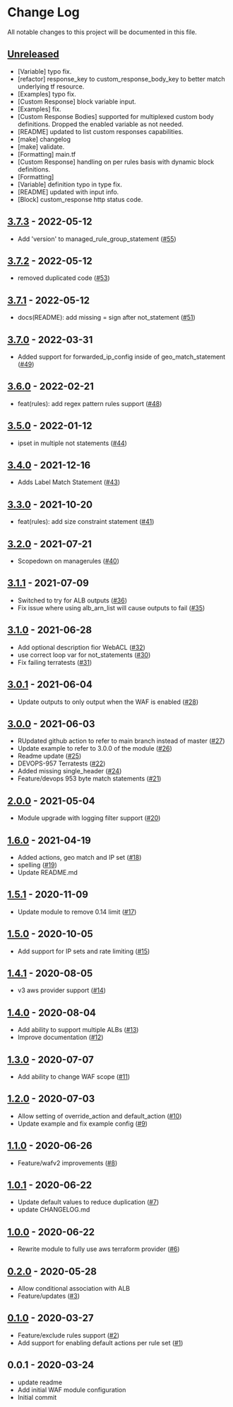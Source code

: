 # Change Log

All notable changes to this project will be documented in this file.

<a name="unreleased"></a>
## [Unreleased]

- [Variable] typo fix.
- [refactor] response_key to custom_response_body_key to better match underlying tf resource.
- [Examples] typo fix.
- [Custom Response] block variable input.
- [Examples] fix.
- [Custom Response Bodies] supported for multiplexed custom body definitions. Dropped the enabled variable as not needed.
- [README] updated to list custom responses capabilities.
- [make] changelog
- [make] validate.
- [Formatting] main.tf
- [Custom Response] handling on per rules basis with dynamic block definitions.
- [Formatting]
- [Variable] definition typo in type fix.
- [README] updated with input info.
- [Block] custom_response http status code.


<a name="3.7.3"></a>
## [3.7.3] - 2022-05-12

- Add 'version' to managed_rule_group_statement ([#55](https://github.com/umotif-public/terraform-aws-waf-webaclv2/issues/55))


<a name="3.7.2"></a>
## [3.7.2] - 2022-05-12

- removed duplicated code ([#53](https://github.com/umotif-public/terraform-aws-waf-webaclv2/issues/53))


<a name="3.7.1"></a>
## [3.7.1] - 2022-05-12

- docs(README): add missing = sign after not_statement ([#51](https://github.com/umotif-public/terraform-aws-waf-webaclv2/issues/51))


<a name="3.7.0"></a>
## [3.7.0] - 2022-03-31

- Added support for forwarded_ip_config inside of geo_match_statement ([#49](https://github.com/umotif-public/terraform-aws-waf-webaclv2/issues/49))


<a name="3.6.0"></a>
## [3.6.0] - 2022-02-21

- feat(rules): add regex pattern rules support ([#48](https://github.com/umotif-public/terraform-aws-waf-webaclv2/issues/48))


<a name="3.5.0"></a>
## [3.5.0] - 2022-01-12

- ipset in multiple not statements ([#44](https://github.com/umotif-public/terraform-aws-waf-webaclv2/issues/44))


<a name="3.4.0"></a>
## [3.4.0] - 2021-12-16

- Adds Label Match Statement ([#43](https://github.com/umotif-public/terraform-aws-waf-webaclv2/issues/43))


<a name="3.3.0"></a>
## [3.3.0] - 2021-10-20

- feat(rules): add size constraint statement ([#41](https://github.com/umotif-public/terraform-aws-waf-webaclv2/issues/41))


<a name="3.2.0"></a>
## [3.2.0] - 2021-07-21

- Scopedown on managerules ([#40](https://github.com/umotif-public/terraform-aws-waf-webaclv2/issues/40))


<a name="3.1.1"></a>
## [3.1.1] - 2021-07-09

- Switched to try for ALB outputs ([#36](https://github.com/umotif-public/terraform-aws-waf-webaclv2/issues/36))
- Fix issue where using alb_arn_list will cause outputs to fail ([#35](https://github.com/umotif-public/terraform-aws-waf-webaclv2/issues/35))


<a name="3.1.0"></a>
## [3.1.0] - 2021-06-28

- Add optional description fior WebACL ([#32](https://github.com/umotif-public/terraform-aws-waf-webaclv2/issues/32))
- use correct loop var for not_statements ([#30](https://github.com/umotif-public/terraform-aws-waf-webaclv2/issues/30))
- Fix failing terratests ([#31](https://github.com/umotif-public/terraform-aws-waf-webaclv2/issues/31))


<a name="3.0.1"></a>
## [3.0.1] - 2021-06-04

- Update outputs to only output when the WAF is enabled ([#28](https://github.com/umotif-public/terraform-aws-waf-webaclv2/issues/28))


<a name="3.0.0"></a>
## [3.0.0] - 2021-06-03

- RUpdated github action to refer to main branch instead of master ([#27](https://github.com/umotif-public/terraform-aws-waf-webaclv2/issues/27))
- Update example to refer to 3.0.0 of the module ([#26](https://github.com/umotif-public/terraform-aws-waf-webaclv2/issues/26))
- Readme update ([#25](https://github.com/umotif-public/terraform-aws-waf-webaclv2/issues/25))
- DEVOPS-957 Terratests ([#22](https://github.com/umotif-public/terraform-aws-waf-webaclv2/issues/22))
- Added missing single_header ([#24](https://github.com/umotif-public/terraform-aws-waf-webaclv2/issues/24))
- Feature/devops 953 byte match statements ([#21](https://github.com/umotif-public/terraform-aws-waf-webaclv2/issues/21))


<a name="2.0.0"></a>
## [2.0.0] - 2021-05-04

- Module upgrade with logging filter support ([#20](https://github.com/umotif-public/terraform-aws-waf-webaclv2/issues/20))


<a name="1.6.0"></a>
## [1.6.0] - 2021-04-19

- Added actions, geo match and IP set  ([#18](https://github.com/umotif-public/terraform-aws-waf-webaclv2/issues/18))
- spelling ([#19](https://github.com/umotif-public/terraform-aws-waf-webaclv2/issues/19))
- Update README.md


<a name="1.5.1"></a>
## [1.5.1] - 2020-11-09

- Update module to remove 0.14 limit ([#17](https://github.com/umotif-public/terraform-aws-waf-webaclv2/issues/17))


<a name="1.5.0"></a>
## [1.5.0] - 2020-10-05

- Add support for IP sets and rate limiting ([#15](https://github.com/umotif-public/terraform-aws-waf-webaclv2/issues/15))


<a name="1.4.1"></a>
## [1.4.1] - 2020-08-05

- v3 aws provider support ([#14](https://github.com/umotif-public/terraform-aws-waf-webaclv2/issues/14))


<a name="1.4.0"></a>
## [1.4.0] - 2020-08-04

- Add ability to support multiple ALBs ([#13](https://github.com/umotif-public/terraform-aws-waf-webaclv2/issues/13))
- Improve documentation ([#12](https://github.com/umotif-public/terraform-aws-waf-webaclv2/issues/12))


<a name="1.3.0"></a>
## [1.3.0] - 2020-07-07

- Add ability to change WAF scope ([#11](https://github.com/umotif-public/terraform-aws-waf-webaclv2/issues/11))


<a name="1.2.0"></a>
## [1.2.0] - 2020-07-03

- Allow setting of override_action and default_action ([#10](https://github.com/umotif-public/terraform-aws-waf-webaclv2/issues/10))
- Update example and fix example config ([#9](https://github.com/umotif-public/terraform-aws-waf-webaclv2/issues/9))


<a name="1.1.0"></a>
## [1.1.0] - 2020-06-26

- Feature/wafv2 improvements ([#8](https://github.com/umotif-public/terraform-aws-waf-webaclv2/issues/8))


<a name="1.0.1"></a>
## [1.0.1] - 2020-06-22

- Update default values to reduce duplication ([#7](https://github.com/umotif-public/terraform-aws-waf-webaclv2/issues/7))
- update CHANGELOG.md


<a name="1.0.0"></a>
## [1.0.0] - 2020-06-22

- Rewrite module to fully use aws terraform provider ([#6](https://github.com/umotif-public/terraform-aws-waf-webaclv2/issues/6))


<a name="0.2.0"></a>
## [0.2.0] - 2020-05-28

- Allow conditional association with ALB
- Feature/updates ([#3](https://github.com/umotif-public/terraform-aws-waf-webaclv2/issues/3))


<a name="0.1.0"></a>
## [0.1.0] - 2020-03-27

- Feature/exclude rules support ([#2](https://github.com/umotif-public/terraform-aws-waf-webaclv2/issues/2))
- Add support for enabling default actions per rule set ([#1](https://github.com/umotif-public/terraform-aws-waf-webaclv2/issues/1))


<a name="0.0.1"></a>
## 0.0.1 - 2020-03-24

- update readme
- Add initial WAF module configuration
- Initial commit


[Unreleased]: https://github.com/umotif-public/terraform-aws-waf-webaclv2/compare/3.7.3...HEAD
[3.7.3]: https://github.com/umotif-public/terraform-aws-waf-webaclv2/compare/3.7.2...3.7.3
[3.7.2]: https://github.com/umotif-public/terraform-aws-waf-webaclv2/compare/3.7.1...3.7.2
[3.7.1]: https://github.com/umotif-public/terraform-aws-waf-webaclv2/compare/3.7.0...3.7.1
[3.7.0]: https://github.com/umotif-public/terraform-aws-waf-webaclv2/compare/3.6.0...3.7.0
[3.6.0]: https://github.com/umotif-public/terraform-aws-waf-webaclv2/compare/3.5.0...3.6.0
[3.5.0]: https://github.com/umotif-public/terraform-aws-waf-webaclv2/compare/3.4.0...3.5.0
[3.4.0]: https://github.com/umotif-public/terraform-aws-waf-webaclv2/compare/3.3.0...3.4.0
[3.3.0]: https://github.com/umotif-public/terraform-aws-waf-webaclv2/compare/3.2.0...3.3.0
[3.2.0]: https://github.com/umotif-public/terraform-aws-waf-webaclv2/compare/3.1.1...3.2.0
[3.1.1]: https://github.com/umotif-public/terraform-aws-waf-webaclv2/compare/3.1.0...3.1.1
[3.1.0]: https://github.com/umotif-public/terraform-aws-waf-webaclv2/compare/3.0.1...3.1.0
[3.0.1]: https://github.com/umotif-public/terraform-aws-waf-webaclv2/compare/3.0.0...3.0.1
[3.0.0]: https://github.com/umotif-public/terraform-aws-waf-webaclv2/compare/2.0.0...3.0.0
[2.0.0]: https://github.com/umotif-public/terraform-aws-waf-webaclv2/compare/1.6.0...2.0.0
[1.6.0]: https://github.com/umotif-public/terraform-aws-waf-webaclv2/compare/1.5.1...1.6.0
[1.5.1]: https://github.com/umotif-public/terraform-aws-waf-webaclv2/compare/1.5.0...1.5.1
[1.5.0]: https://github.com/umotif-public/terraform-aws-waf-webaclv2/compare/1.4.1...1.5.0
[1.4.1]: https://github.com/umotif-public/terraform-aws-waf-webaclv2/compare/1.4.0...1.4.1
[1.4.0]: https://github.com/umotif-public/terraform-aws-waf-webaclv2/compare/1.3.0...1.4.0
[1.3.0]: https://github.com/umotif-public/terraform-aws-waf-webaclv2/compare/1.2.0...1.3.0
[1.2.0]: https://github.com/umotif-public/terraform-aws-waf-webaclv2/compare/1.1.0...1.2.0
[1.1.0]: https://github.com/umotif-public/terraform-aws-waf-webaclv2/compare/1.0.1...1.1.0
[1.0.1]: https://github.com/umotif-public/terraform-aws-waf-webaclv2/compare/1.0.0...1.0.1
[1.0.0]: https://github.com/umotif-public/terraform-aws-waf-webaclv2/compare/0.2.0...1.0.0
[0.2.0]: https://github.com/umotif-public/terraform-aws-waf-webaclv2/compare/0.1.0...0.2.0
[0.1.0]: https://github.com/umotif-public/terraform-aws-waf-webaclv2/compare/0.0.1...0.1.0

